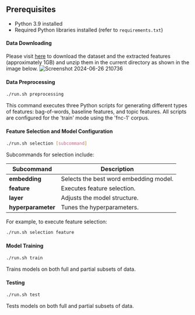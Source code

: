 ## Prerequisites
- Python 3.9 installed
- Required Python libraries installed (refer to `requirements.txt`)

#### Data Downloading
Please visit [here](https://drive.google.com/drive/folders/1FpmW9SXt3loD_Cna0C33X_L83wJQDW6n?usp=drive_link) to download the dataset and the extracted features (approximately 1GB) and unzip them in the current directory as shown in the image below.
![Screenshot 2024-06-26 210736](https://github.com/ZhangHe1019/Attention-based-Model-for-Stance-Detection-in-Fake-News-Challenge/assets/103262469/747d2621-05bf-4cd9-a732-4ec3d7d1b1a4)


#### Data Preprocessing
```bash
./run.sh preprocessing
```
This command executes three Python scripts for generating different types of features: bag-of-words, baseline features, and topic features. All scripts are configured for the 'train' mode using the 'fnc-1' corpus.

#### Feature Selection and Model Configuration
```bash
./run.sh selection [subcommand]
```
Subcommands for selection include:

| Subcommand      | Description                             |
|-----------------|-----------------------------------------|
| **embedding**   | Selects the best word embedding model.  |
| **feature**     | Executes feature selection.             |
| **layer**       | Adjusts the model structure.            |
| **hyperparameter** | Tunes the hyperparameters.           |

For example, to execute feature selection:
```bash
./run.sh selection feature
```

#### Model Training
```bash
./run.sh train
```
Trains models on both full and partial subsets of data.

#### Testing
```bash
./run.sh test
```
Tests models on both full and partial subsets of data.
